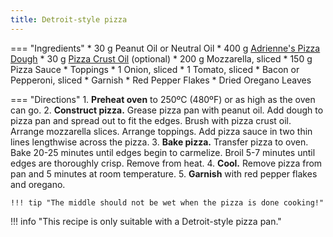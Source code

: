 ```yaml
---
title: Detroit-style pizza
---
```

=== "Ingredients"
    * 30 g Peanut Oil or Neutral Oil
    * 400 g [Adrienne's Pizza Dough](pizza-doughs/adrienne's-pizza-dough.md)
    * 30 g [Pizza Crust Oil](../seasonings/infused-oils/pizza-crust-oil.md) (optional)
    * 200 g Mozzarella, sliced
    * 150 g Pizza Sauce
    * Toppings
        * 1 Onion, sliced
        * 1 Tomato, sliced
        * Bacon or Pepperoni, sliced
    * Garnish
        * Red Pepper Flakes
        * Dried Oregano Leaves

=== "Directions"
    1. **Preheat oven** to 250ºC (480ºF) or as high as the oven can go.
    2. **Construct pizza.** Grease pizza pan with peanut oil. Add dough to pizza pan and spread out to fit the edges. Brush with pizza crust oil. Arrange mozzarella slices. Arrange toppings. Add pizza sauce in two thin lines lengthwise across the pizza.
    3. **Bake pizza.** Transfer pizza to oven. Bake 20-25 minutes until edges begin to carmelize. Broil 5-7 minutes until edges are thoroughly crisp. Remove from heat.
    4. **Cool.** Remove pizza from pan and 5 minutes at room temperature.
    5. **Garnish** with red pepper flakes and oregano.

    !!! tip "The middle should not be wet when the pizza is done cooking!"

!!! info "This recipe is only suitable with a Detroit-style pizza pan."
